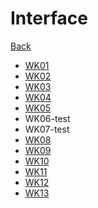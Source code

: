 # Interface

[Back](../tss.md)

- [WK01](./wk01/wk01/wk01.md)
- [WK02](./wk02/wk02/wk02.md)
- [WK03](./wk03/wk03/wk03.md)
- [WK04](./wk04/wk04/wk04.md)
- [WK05](./wk05/wk05/wk05.md)
- WK06-test
- WK07-test
- [WK08](./wk08/wk08.md)
- [WK09](./wk09/wk09.md)
- [WK10](./wk10/wk10.md)
- [WK11](./wk11/wk11.md)
- [WK12](./wk12/wk12.md)
- [WK13](./wk13/wk13.md)
